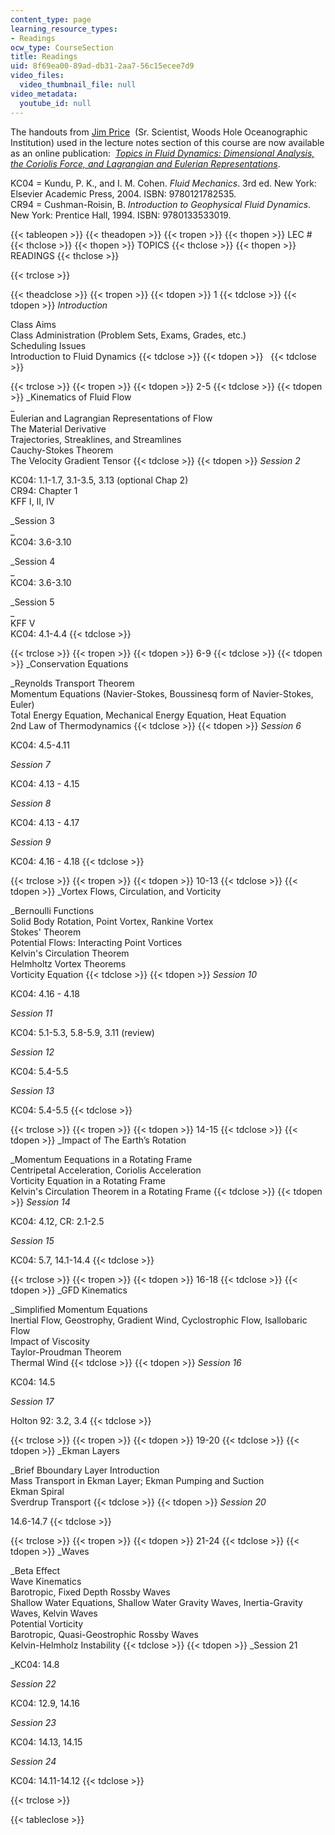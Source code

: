 ```yaml
---
content_type: page
learning_resource_types:
- Readings
ocw_type: CourseSection
title: Readings
uid: 8f69ea00-89ad-db31-2aa7-56c15ecee7d9
video_files:
  video_thumbnail_file: null
video_metadata:
  youtube_id: null
---
```


The handouts from [Jim Price](http://www.whoi.edu/sbl/liteSite.do?litesiteid=8232)  (Sr. Scientist, Woods Hole Oceanographic Institution) used in the lecture notes section of this course are now available as an online publication:  [_Topics in Fluid Dynamics: Dimensional Analysis, the Coriolis Force, and Lagrangian and Eulerian Representations_](/resources/res-12-001-topics-in-fluid-dynamics-spring-2010).

KC04 = Kundu, P. K., and I. M. Cohen. _Fluid Mechanics_. 3rd ed. New York: Elsevier Academic Press, 2004. ISBN: 9780121782535.  
CR94 = Cushman-Roisin, B. _Introduction to Geophysical Fluid Dynamics_. New York: Prentice Hall, 1994. ISBN: 9780133533019.

{{< tableopen >}}
{{< theadopen >}}
{{< tropen >}}
{{< thopen >}}
LEC #
{{< thclose >}}
{{< thopen >}}
TOPICS
{{< thclose >}}
{{< thopen >}}
READINGS
{{< thclose >}}

{{< trclose >}}

{{< theadclose >}}
{{< tropen >}}
{{< tdopen >}}
1
{{< tdclose >}}
{{< tdopen >}}
_Introduction_  
  
Class Aims  
Class Administration (Problem Sets, Exams, Grades, etc.)  
Scheduling Issues  
Introduction to Fluid Dynamics
{{< tdclose >}}
{{< tdopen >}}
 
{{< tdclose >}}

{{< trclose >}}
{{< tropen >}}
{{< tdopen >}}
2-5
{{< tdclose >}}
{{< tdopen >}}
_Kinematics of Fluid Flow  
_  
Eulerian and Lagrangian Representations of Flow  
The Material Derivative  
Trajectories, Streaklines, and Streamlines  
Cauchy-Stokes Theorem  
The Velocity Gradient Tensor
{{< tdclose >}}
{{< tdopen >}}
_Session 2_  
  
KC04: 1.1-1.7, 3.1-3.5, 3.13 (optional Chap 2)  
CR94: Chapter 1  
KFF I, II, IV  
  
_Session 3  
_  
KC04: 3.6-3.10  
  
_Session 4  
_  
KC04: 3.6-3.10  
  
_Session 5  
_  
KFF V  
KC04: 4.1-4.4
{{< tdclose >}}

{{< trclose >}}
{{< tropen >}}
{{< tdopen >}}
6-9
{{< tdclose >}}
{{< tdopen >}}
_Conservation Equations  
  
_Reynolds Transport Theorem  
Momentum Equations (Navier-Stokes, Boussinesq form of Navier-Stokes, Euler)  
Total Energy Equation, Mechanical Energy Equation, Heat Equation  
2nd Law of Thermodynamics
{{< tdclose >}}
{{< tdopen >}}
_Session 6_  
  
KC04: 4.5-4.11  
  
_Session 7_  
  
KC04: 4.13 - 4.15  
  
_Session 8_  
  
KC04: 4.13 - 4.17  
  
_Session 9_  
  
KC04: 4.16 - 4.18
{{< tdclose >}}

{{< trclose >}}
{{< tropen >}}
{{< tdopen >}}
10-13
{{< tdclose >}}
{{< tdopen >}}
_Vortex Flows, Circulation, and Vorticity  
  
_Bernoulli Functions  
Solid Body Rotation, Point Vortex, Rankine Vortex  
Stokes' Theorem  
Potential Flows: Interacting Point Vortices  
Kelvin's Circulation Theorem  
Helmholtz Vortex Theorems  
Vorticity Equation
{{< tdclose >}}
{{< tdopen >}}
_Session 10_  
  
KC04: 4.16 - 4.18  
  
_Session 11_  
  
KC04: 5.1-5.3, 5.8-5.9, 3.11 (review)  
  
_Session 12_  
  
KC04: 5.4-5.5  
  
_Session 13_  
  
KC04: 5.4-5.5
{{< tdclose >}}

{{< trclose >}}
{{< tropen >}}
{{< tdopen >}}
14-15
{{< tdclose >}}
{{< tdopen >}}
_Impact of The Earth’s Rotation  
  
_Momentum Eequations in a Rotating Frame  
Centripetal Acceleration, Coriolis Acceleration  
Vorticity Equation in a Rotating Frame  
Kelvin's Circulation Theorem in a Rotating Frame
{{< tdclose >}}
{{< tdopen >}}
_Session 14_  
  
KC04: 4.12, CR: 2.1-2.5  
  
_Session 15_  
  
KC04: 5.7, 14.1-14.4
{{< tdclose >}}

{{< trclose >}}
{{< tropen >}}
{{< tdopen >}}
16-18
{{< tdclose >}}
{{< tdopen >}}
_GFD Kinematics  
  
_Simplified Momentum Equations  
Inertial Flow, Geostrophy, Gradient Wind, Cyclostrophic Flow, Isallobaric Flow  
Impact of Viscosity  
Taylor-Proudman Theorem  
Thermal Wind
{{< tdclose >}}
{{< tdopen >}}
_Session 16_  
  
KC04: 14.5  
  
_Session 17_  
  
Holton 92: 3.2, 3.4
{{< tdclose >}}

{{< trclose >}}
{{< tropen >}}
{{< tdopen >}}
19-20
{{< tdclose >}}
{{< tdopen >}}
_Ekman Layers  
  
_Brief Bboundary Layer Introduction  
Mass Transport in Ekman Layer; Ekman Pumping and Suction  
Ekman Spiral  
Sverdrup Transport
{{< tdclose >}}
{{< tdopen >}}
_Session 20_  
  
14.6-14.7
{{< tdclose >}}

{{< trclose >}}
{{< tropen >}}
{{< tdopen >}}
21-24
{{< tdclose >}}
{{< tdopen >}}
_Waves  
  
_Beta Effect  
Wave Kinematics  
Barotropic, Fixed Depth Rossby Waves  
Shallow Water Equations, Shallow Water Gravity Waves, Inertia-Gravity Waves, Kelvin Waves  
Potential Vorticity  
Barotropic, Quasi-Geostrophic Rossby Waves  
Kelvin-Helmholz Instability
{{< tdclose >}}
{{< tdopen >}}
_Session 21  
  
_KC04: 14.8  
  
_Session 22_  
  
KC04: 12.9, 14.16  
  
_Session 23_  
  
KC04: 14.13, 14.15  
  
_Session 24_  
  
KC04: 14.11-14.12
{{< tdclose >}}

{{< trclose >}}

{{< tableclose >}}